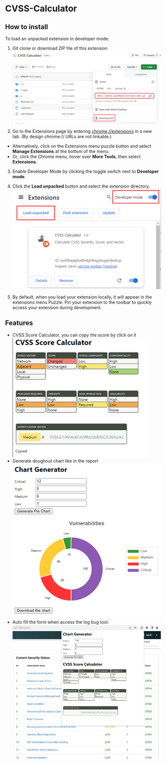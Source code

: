 # CVSS-Calculator
## How to install
To load an unpacked extension in developer mode:

1. Git clone or download ZIP file of this extension ![](images/step_1.png)

2. Go to the Extensions page by entering [chrome://extensions](chrome://extensions) in a new tab. (By design chrome:// URLs are not linkable.)
- Alternatively, click on the Extensions menu puzzle button and select **Manage Extensions** at the bottom of the menu.
- Or, click the Chrome menu, hover over **More Tools**, then select **Extensions**.

3. Enable Developer Mode by clicking the toggle switch next to **Developer mode**.

4. Click the **Load unpacked** button and select the extension directory. ![](images/step_2.png)

5. By default, when you load your extension locally, it will appear in the extensions menu Puzzle. Pin your extension to the toolbar to quickly access your extension during development.

## Features
- CVSS Score Calculator, you can copy the score by click on it
![](images/ft_1.png)
- Generate doughnut chart like in the report
![](images/ft_2.png)
- Auto fill the form when access the log bug tool.
![](images/ft_3.png)